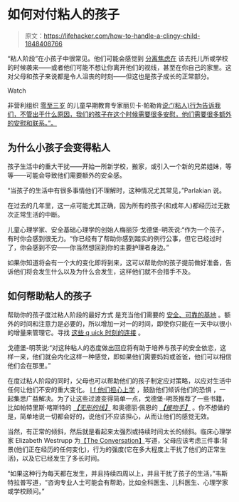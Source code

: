 # 如何对付粘人的孩子

> 原文：<https://lifehacker.com/how-to-handle-a-clingy-child-1848408766>

“粘人阶段”在小孩子中很常见。他们可能会感觉到 [分离焦虑在](https://lifehacker.com/how-to-prepare-for-your-childs-separation-anxiety-1844804925) 该去托儿所或学校的时候袭来——或者他们可能不想让你离开他们的视线，甚至在你自己的家里。这对父母和孩子来说都是令人沮丧的时刻——但这也是孩子成长的正常部分。

Watch

非营利组织 [零至三岁](https://www.zerotothree.org/) 的儿童早期教育专家丽贝卡·帕勒肯[说:“(粘人)行为告诉我们，不管出于什么原因，我们的孩子在这个时候需要很多安慰，他们需要很多额外的安慰和联系。”。](https://www.zerotothree.org/our-team/rebecca-parlakian)

## **为什么小孩子会变得粘人**

孩子生活中的重大干扰——开始一所新学校，搬家，或引入一个新的兄弟姐妹，等等——可能会导致他们需要额外的安全感。

“当孩子的生活中有很多事情他们不理解时，这种情况尤其常见，”Parlakian 说。

在过去的几年里，这一点可能尤其正确，因为所有的孩子(和成年人)都经历过无数次正常生活的中断。

儿童心理学家、安全基础心理学的创始人梅丽莎·戈德堡-明茨说:“作为一个孩子，有时你会感到很无力。“你已经有了帮助你感到踏实的例行公事，但它已经过时了，你会感到不安——你当然想回到你的主要护理者身边。”

如果你知道将会有一个大的变化即将到来，这可以帮助你的孩子提前做好准备，告诉他们将会发生什么以及为什么会发生，这样他们就不会措手不及。

## 如何帮助粘人的孩子

帮助你的孩子度过粘人阶段的最好方式 是充当他们需要的 [安全、可靠的基地](https://theconversation.com/is-my-child-being-too-clingy-and-how-can-i-help-115372) 。额外的时间和注意力是必要的，所以增加一对一的时间，即使你只能在一天中以很小的增量来管理它。寻找 [这些 q uick 时刻的连接](https://lifehacker.com/quick-ways-to-connect-with-your-kids-when-youre-busy-1838048560) 。

戈德堡-明茨说:“对这种粘人的态度做出回应将有助于培养与孩子的安全依恋，这样一来，他们就会内化这样一种感觉，即如果他们需要妈妈或爸爸，他们可以相信他们会在那里。”

在度过粘人阶段的同时，父母也可以帮助他们的孩子制定应对策略，以应对生活中任何让他们不安的重大变化。 [I f 他们担心上学](https://lifehacker.com/how-to-prepare-for-your-childs-separation-anxiety-1844804925) ，鼓励他们倾诉他们的恐惧 ，一起集思广益解决。为了让这些过渡变得简单一点，戈德堡-明茨推荐了一些书籍，比如帕特里斯·喀斯特的 [*【无形的线】*](https://www.amazon.com/Invisible-String-Patrice-Karst/dp/0875167349/?asc_campaign=InlineText&asc_refurl=https://lifehacker.com/how-to-handle-a-clingy-child-1848408766&asc_source=&tag=kinjalifehackerlink-20) 和奥德丽·佩恩的 [*【接吻手】*](https://www.amazon.com/Kissing-Hand/dp/1939100429/?asc_campaign=InlineText&asc_refurl=https://lifehacker.com/how-to-handle-a-clingy-child-1848408766&asc_source=&tag=kinjalifehackerlink-20) 。你不想做的是，简单地说一切都会好的，说他们不应该担心，从而让他们的感觉无效。

当然，有正常的倾斜，然后就是看起来太强烈或持续时间太长的倾斜。临床心理学家 Elizabeth Westrupp 为[【The Conversation】](https://theconversation.com/is-my-child-being-too-clingy-and-how-can-i-help-115372)写道，父母应该考虑三件事:背景(他们正在经历的任何变化)，行为的强度(它在多大程度上干扰了他们的正常生活)，以及它已经发生了多长时间。

“如果这种行为每天都在发生，并且持续四周以上，并且干扰了孩子的生活，”韦斯特拉普写道，“咨询专业人士可能会有帮助，比如全科医生、儿科医生、心理学家或学校顾问。”